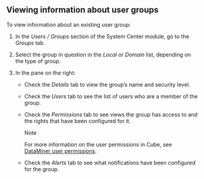 ## Viewing information about user groups

To view information about an existing user group:

1. In the *Users / Groups* section of the System Center module, go to the *Groups* tab.

2. Select the group in question in the *Local* or *Domain* list, depending on the type of group.

3. In the pane on the right:

    - Check the *Details* tab to view the group’s name and security level.

    - Check the *Users* tab to see the list of users who are a member of the group.

    - Check the *Permissions* tab to see views the group has access to and the rights that have been configured for it.

        > [!NOTE]
        > For more information on the user permissions in Cube, see [DataMiner user permissions](DataMiner_user_permissions.md).

    - Check the *Alerts* tab to see what notifications have been configured for the group.
